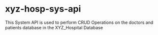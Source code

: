 # xyz-hosp-sys-api
This System API is used to perform CRUD Operations on the doctors and patients database in the XYZ_Hospital Database
